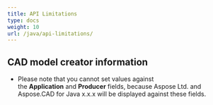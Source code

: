 ```yaml
---
title: API Limitations
type: docs
weight: 10
url: /java/api-limitations/
---
```


## **CAD model creator information**
- Please note that you cannot set values against the **Application** and **Producer** fields, because Aspose Ltd. and Aspose.CAD for Java x.x.x will be displayed against these fields.
